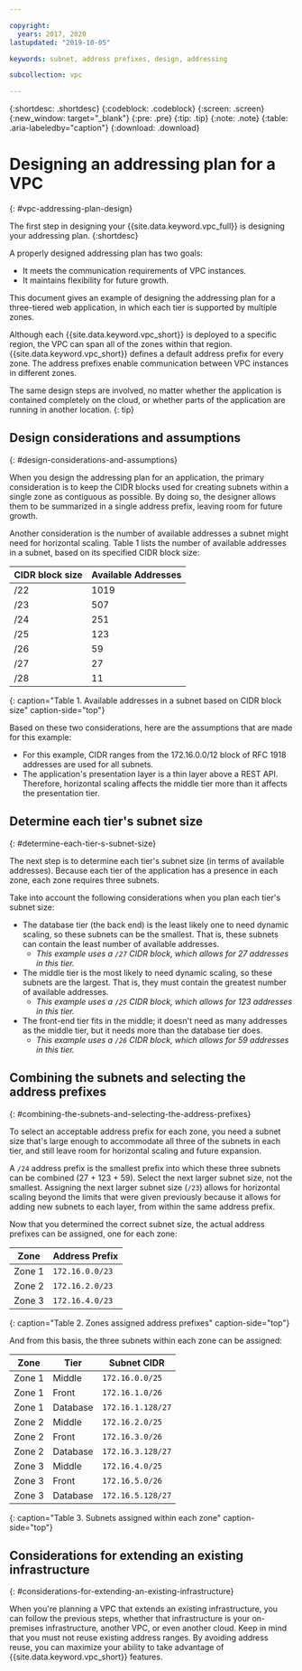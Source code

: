 ```yaml
---

copyright:
  years: 2017, 2020
lastupdated: "2019-10-05"

keywords: subnet, address prefixes, design, addressing

subcollection: vpc

---
```


{:shortdesc: .shortdesc}
{:codeblock: .codeblock}
{:screen: .screen}
{:new_window: target="_blank"}
{:pre: .pre}
{:tip: .tip}
{:note: .note}
{:table: .aria-labeledby="caption"}
{:download: .download}

# Designing an addressing plan for a VPC 
{: #vpc-addressing-plan-design}

The first step in designing your {{site.data.keyword.vpc_full}} is designing your addressing plan. 
{:shortdesc}

A properly designed addressing plan has two goals:

* It meets the communication requirements of VPC instances.
* It maintains flexibility for future growth.

This document gives an example of designing the addressing plan for a three-tiered web application, in which each tier is supported by multiple zones.

Although each {{site.data.keyword.vpc_short}} is deployed to a specific region, the VPC can span all of the zones within that region. {{site.data.keyword.vpc_short}} defines a default address prefix for every zone. The address prefixes enable communication between VPC instances in different zones.

The same design steps are involved, no matter whether the application is contained completely on the cloud, or whether parts of the application are running in another location.
{: tip}

## Design considerations and assumptions
{: #design-considerations-and-assumptions}

When you design the addressing plan for an application, the primary consideration is to keep the CIDR blocks used for creating subnets within a single zone as contiguous as possible. By doing so, the designer allows them to be summarized in a single address prefix, leaving room for future growth.

Another consideration is the number of available addresses a subnet might need for horizontal scaling. Table 1 lists the number of available addresses in a subnet, based on its specified CIDR block size:

| CIDR block size | Available Addresses |
| --------------- | ------------------- |
|      /22        |        1019         |
|      /23        |         507         |
|      /24        |         251         |
|      /25        |         123         |
|      /26        |          59         |
|      /27        |          27         |
|      /28        |          11         |
{: caption="Table 1. Available addresses in a subnet based on CIDR block size" caption-side="top"}

Based on these two considerations, here are the assumptions that are made for this example:

* For this example, CIDR ranges from the 172.16.0.0/12 block of RFC 1918 addresses are used for all subnets.
* The application's presentation layer is a thin layer above a REST API. Therefore, horizontal scaling affects the middle tier more than it affects the presentation tier.

## Determine each tier's subnet size
{: #determine-each-tier-s-subnet-size}

The next step is to determine each tier's subnet size (in terms of available addresses). Because each tier of the application has a presence in each zone, each zone requires three subnets.

Take into account the following considerations when you plan each tier's subnet size:

* The database tier (the back end) is the least likely one to need dynamic scaling, so these subnets can be the smallest. That is, these subnets can contain the least number of available addresses. 
    * _This example uses a `/27` CIDR block, which allows for 27 addresses in this tier._
* The middle tier is the most likely to need dynamic scaling, so these subnets are the largest. That is, they must contain the greatest number of available addresses. 
    * _This example uses a `/25` CIDR block, which allows for 123 addresses in this tier._
* The front-end tier fits in the middle; it doesn't need as many addresses as the middle tier, but it needs more than the database tier does. 
    * _This example uses a `/26` CIDR block, which allows for 59 addresses in this tier._

## Combining the subnets and selecting the address prefixes
{: #combining-the-subnets-and-selecting-the-address-prefixes}

To select an acceptable address prefix for each zone, you need a subnet size that's large enough to accommodate all three of the subnets in each tier, and still leave room for horizontal scaling and future expansion. 

A `/24` address prefix is the smallest prefix into which these three subnets can be combined (27 + 123 + 59). Select the next larger subnet size, not the smallest. Assigning the next larger subnet size (`/23`) allows for horizontal scaling beyond the limits that were given previously because it allows for adding new subnets to each layer, from within the same address prefix.

Now that you determined the correct subnet size, the actual address prefixes can be assigned, one for each zone:

|  Zone  | Address Prefix  |
| ------ | --------------- |
| Zone 1 | `172.16.0.0/23` |
| Zone 2 | `172.16.2.0/23` |
| Zone 3 | `172.16.4.0/23` |
{: caption="Table 2. Zones assigned address prefixes" caption-side="top"}

And from this basis, the three subnets within each zone can be assigned:

|  Zone  |   Tier   |    Subnet CIDR    |
| ------ | -------- | ----------------- |
| Zone 1 |  Middle  |  `172.16.0.0/25`  |
| Zone 1 |  Front   |  `172.16.1.0/26`  |
| Zone 1 | Database | `172.16.1.128/27` |
| Zone 2 |  Middle  |  `172.16.2.0/25`  |
| Zone 2 |  Front   |  `172.16.3.0/26`  |
| Zone 2 | Database | `172.16.3.128/27` |
| Zone 3 |  Middle  |  `172.16.4.0/25`  |
| Zone 3 |  Front   |  `172.16.5.0/26`  |
| Zone 3 | Database | `172.16.5.128/27` |
{: caption="Table 3. Subnets assigned within each zone" caption-side="top"}

## Considerations for extending an existing infrastructure
{: #considerations-for-extending-an-existing-infrastructure}

When you're planning a VPC that extends an existing infrastructure, you can follow the previous steps, whether that infrastructure is your on-premises infrastructure, another VPC, or even another cloud. Keep in mind that you must not reuse existing address ranges. By avoiding address reuse, you can maximize your ability to take advantage of {{site.data.keyword.vpc_short}} features.
